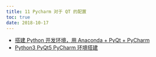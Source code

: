 ```yaml
---
title: 11 Pycharm 对于 QT 的配置
toc: true
date: 2018-10-17
---
```




- [搭建 Python 开发环境，用 Anaconda + PyQt + PyCharm](https://zhuanlan.zhihu.com/p/30261406)
- [Python3 PyQt5 PyCharm 环境搭建](https://www.jianshu.com/p/094928ac0b73)
